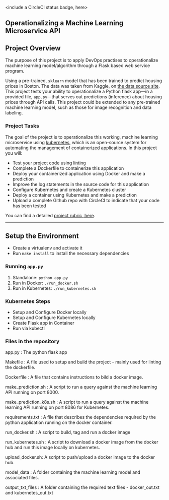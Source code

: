 <include a CircleCI status badge, here>

## Operationalizing a Machine Learning Microservice API

## Project Overview

The purpose of this project is to apply DevOps practises to operationalize machine learning model/algorithm through a Flask based web service program.

Using a pre-trained, `sklearn` model that has been trained to predict housing prices in Boston. The data was taken from Kaggle, on [the data source site](https://www.kaggle.com/c/boston-housing). This project tests your ability to operationalize a Python flask app—in a provided file, `app.py`—that serves out predictions (inference) about housing prices through API calls. This project could be extended to any pre-trained machine learning model, such as those for image recognition and data labeling.

### Project Tasks

The goal of the project is to operationalize this working, machine learning microservice using [kubernetes](https://kubernetes.io/), which is an open-source system for automating the management of containerized applications. In this project you will:
* Test your project code using linting
* Complete a Dockerfile to containerize this application
* Deploy your containerized application using Docker and make a prediction
* Improve the log statements in the source code for this application
* Configure Kubernetes and create a Kubernetes cluster
* Deploy a container using Kubernetes and make a prediction
* Upload a complete Github repo with CircleCI to indicate that your code has been tested

You can find a detailed [project rubric, here](https://review.udacity.com/#!/rubrics/2576/view).

---

## Setup the Environment

* Create a virtualenv and activate it
* Run `make install` to install the necessary dependencies

### Running `app.py`

1. Standalone:  `python app.py`
2. Run in Docker:  `./run_docker.sh`
3. Run in Kubernetes:  `./run_kubernetes.sh`

### Kubernetes Steps

* Setup and Configure Docker locally
* Setup and Configure Kubernetes locally
* Create Flask app in Container
* Run via kubectl

### Files in the repository

app.py : The python flask app

Makefile : A file used to setup and build the project - mainly used for linting the dockerfile.

Dockerfile : A file that contains instructions to bild a docker image.

make_prediction.sh : A script to run a query against the machine learning API running on port 8000.

make_prediction_k8s.sh : A script to run a query against the machine learning API running on port 8086 for Kubernetes.

requirements.txt : A file that describes the dependencies required by the python application running on the docker container.

run_docker.sh : A script to build, tag and run a docker image

run_kubernetes.sh : A script to download a docker image from the docker hub and run this image locally on kubernetes.

upload_docker.sh: A script to push/upload a docker image to the docker hub.

model_data : A folder containing the machine learning model and associated files.

output_txt_files : A folder containing the required text files - docker_out.txt and kubernetes_out.txt